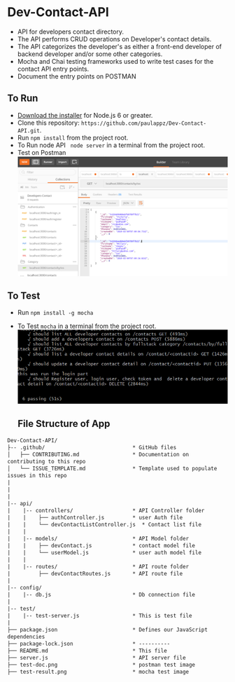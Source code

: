 # Dev-Contact-API

* API for developers contact directory.
* The API performs CRUD operations on Developer's contact details.
* The API categorizes the developer's as either a front-end developer of backend developer and/or some other categories.
* Mocha and Chai testing frameworks used to write test cases for the contact API entry points.
* Document the entry points on POSTMAN

## To Run

* [Download the installer](https://nodejs.org/) for Node.js 6 or greater.
* Clone this repository: `https://github.com/paulappz/Dev-Contact-API.git`.
* Run `npm install` from the project root.
* To Run node API ` node server` in a terminal from the project root.
* Test on Postman 
  <img src="test-doc.png" alt="Postman-test">


## To Test

* Run `npm install -g mocha` 
* To Test `mocha` in a terminal from the project root.
  <img src="test-result.png" alt="mocha-test">


  ## File Structure of App

```
Dev-Contact-API/
├-- .github/                            * GitHub files
│   ├── CONTRIBUTING.md                 * Documentation on contributing to this repo
│   └── ISSUE_TEMPLATE.md               * Template used to populate issues in this repo
|
|
|
|-- api/
|    |-- controllers/                   * API Controller folder
|    |    ├── authController.js         * user Auth file
|    |    └── devContactListController.js  * Contact list file
|    | 
|    |-- models/                        * API Model folder
|    |    ├── devContact.js             * contact model file
|    |    └── userModel.js              * user auth model file
|    |
|    |-- routes/                        * API route folder
|         ├── devContactRoutes.js       * API route file
|    
|-- config/
|    |-- db.js                          * Db connection file
|
|-- test/
|    |-- test-server.js                 * This is test file 
|
├── package.json                        * Defines our JavaScript dependencies
├── package-lock.json                   * ----------
├── README.md                           * This file
├── server.js                           * API server file
├── test-doc.png                        * postman test image 
├── test-result.png                     * mocha test image